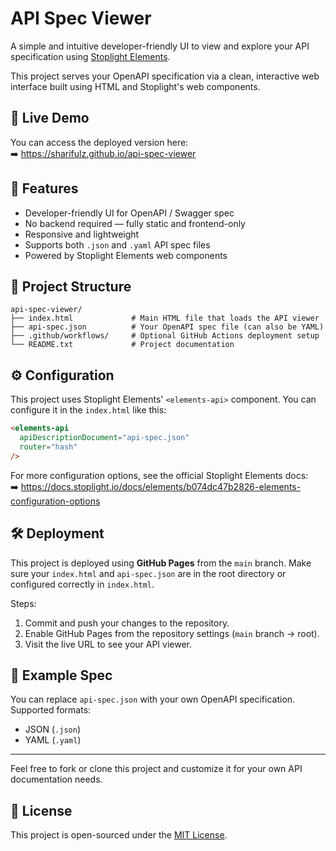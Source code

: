 # API Spec Viewer

A simple and intuitive developer-friendly UI to view and explore your API specification using [Stoplight Elements](https://docs.stoplight.io/docs/elements/b074dc47b2826-elements-configuration-options).

This project serves your OpenAPI specification via a clean, interactive web interface built using HTML and Stoplight's web components.

## 🔗 Live Demo

You can access the deployed version here:  
➡️ https://sharifulz.github.io/api-spec-viewer

## 🚀 Features

- Developer-friendly UI for OpenAPI / Swagger spec
- No backend required — fully static and frontend-only
- Responsive and lightweight
- Supports both `.json` and `.yaml` API spec files
- Powered by Stoplight Elements web components

## 📁 Project Structure

```
api-spec-viewer/
├── index.html             # Main HTML file that loads the API viewer
├── api-spec.json          # Your OpenAPI spec file (can also be YAML)
├── .github/workflows/     # Optional GitHub Actions deployment setup
└── README.txt             # Project documentation
```

## ⚙️ Configuration

This project uses Stoplight Elements' `<elements-api>` component. You can configure it in the `index.html` like this:

```html
<elements-api
  apiDescriptionDocument="api-spec.json"
  router="hash"
/>
```

For more configuration options, see the official Stoplight Elements docs:  
➡️ https://docs.stoplight.io/docs/elements/b074dc47b2826-elements-configuration-options

## 🛠 Deployment

This project is deployed using **GitHub Pages** from the `main` branch. Make sure your `index.html` and `api-spec.json` are in the root directory or configured correctly in `index.html`.

Steps:
1. Commit and push your changes to the repository.
2. Enable GitHub Pages from the repository settings (`main` branch → root).
3. Visit the live URL to see your API viewer.

## 🧪 Example Spec

You can replace `api-spec.json` with your own OpenAPI specification. Supported formats:
- JSON (`.json`)
- YAML (`.yaml`)

---

Feel free to fork or clone this project and customize it for your own API documentation needs.

## 📜 License

This project is open-sourced under the [MIT License](LICENSE).